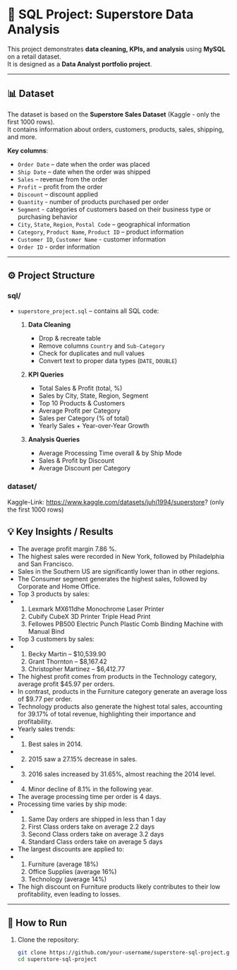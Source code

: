 # 🛒 SQL Project: Superstore Data Analysis

This project demonstrates **data cleaning, KPIs, and analysis** using **MySQL** on a retail dataset.  
It is designed as a **Data Analyst portfolio project**.

---

## 📊 Dataset
The dataset is based on the **Superstore Sales Dataset** (Kaggle - only the first 1000 rows).  
It contains information about orders, customers, products, sales, shipping, and more.

**Key columns**:
- `Order Date` – date when the order was placed  
- `Ship Date` – date when the order was shipped  
- `Sales` – revenue from the order  
- `Profit` – profit from the order  
- `Discount` – discount applied
- `Quantity` - number of products purchased per order
- `Segment` - categories of customers based on their business type or purchasing behavior
- `City`, `State`, `Region`, `Postal Code` – geographical information  
- `Category`, `Product Name`, `Product ID` – product information
- `Customer ID`, `Customer Name` - customer information
- `Order ID` - order information

---

## ⚙️ Project Structure

### sql/
- `superstore_project.sql` – contains all SQL code:
  1. **Data Cleaning**
     - Drop & recreate table
     - Remove columns `Country` and `Sub-Category`
     - Check for duplicates and null values
     - Convert text to proper data types (`DATE`, `DOUBLE`)
     
  2. **KPI Queries**
     - Total Sales & Profit (total, %)
     - Sales by City, State, Region, Segment
     - Top 10 Products & Customers
     - Average Profit per Category
     - Sales per Category (% of total)
     - Yearly Sales + Year-over-Year Growth
  3. **Analysis Queries**
     - Average Processing Time overall & by Ship Mode
     - Sales & Profit by Discount
     - Average Discount per Category

### dataset/
Kaggle-Link: https://www.kaggle.com/datasets/juhi1994/superstore? (only the first 1000 rows)

## 💡 Key Insights / Results

- The average profit margin 7.86 %.
- The highest sales were recorded in New York, followed by Philadelphia and San Francisco.
- Sales in the Southern US are significantly lower than in other regions.
- The Consumer segment generates the highest sales, followed by Corporate and Home Office.
- Top 3 products by sales:
-   1. Lexmark MX611dhe Monochrome Laser Printer
    2. Cubify CubeX 3D Printer Triple Head Print
    3. Fellowes PB500 Electric Punch Plastic Comb Binding Machine with Manual Bind
- Top 3 customers by sales:
-   1. Becky Martin – $10,539.90
    2. Grant Thornton – $8,167.42
    3. Christopher Martinez – $6,412.77
- The highest profit comes from products in the Technology category, average profit $45.97 per orders.
- In contrast, products in the Furniture category generate an average loss of $9.77 per order.
- Technology products also generate the highest total sales, accounting for 39.17% of total revenue, highlighting their importance and profitability.
- Yearly sales trends:
-   1. Best sales in 2014.
-   2. 2015 saw a 27.15% decrease in sales.
-   3. 2016 sales increased by 31.65%, almost reaching the 2014 level.
-   4. Minor decline of 8.1% in the following year.
- The average processing time per order is 4 days.
- Processing time varies by ship mode:
-   1. Same Day orders are shipped in less than 1 day
    2. First Class orders take on average 2.2 days
    3. Second Class orders take on average 3.2 days
    4. Standard Class orders take on average 5 days
- The largest discounts are applied to:
-   1. Furniture (average 18%)
    2. Office Supplies (average 16%)
    3. Technology (average 14%)
- The high discount on Furniture products likely contributes to their low profitability, even leading to losses.

---

## 🚀 How to Run

1. Clone the repository:
   ```bash
   git clone https://github.com/your-username/superstore-sql-project.git
   cd superstore-sql-project
